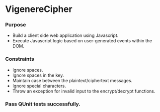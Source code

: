 # VigenereCipher

### Purpose

- Build a client side web application using Javascript.
- Execute Javascript logic based on user-generated events within the DOM.

### Constraints

- Ignore spaces.
- Ignore spaces in the key.
- Maintain case between the plaintext/ciphertext messages.
- Ignore special characters.
- Throw an exception for invalid input to the encrypt/decrypt functions.

### Pass QUnit tests successfully.
